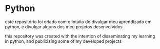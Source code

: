 # Python

este repositório foi criado com o intuito de divulgar meu aprendizado em python, e divulgar alguns dos meu projetos desenvolvidos.

this repository was created with the intention of disseminating my learning in python, and publicizing some of my developed projects
